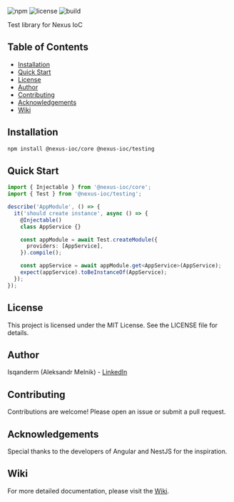 ![npm](https://img.shields.io/npm/v/@nexus-ioc/testing)
![license](https://img.shields.io/npm/l/@nexus-ioc/testing)
![build](https://img.shields.io/github/actions/workflow/status/Isqanderm/ioc/build.yml)

Test library for Nexus IoC

## Table of Contents

- [Installation](#installation)
- [Quick Start](#quick-start)
- [License](#license)
- [Author](#author)
- [Contributing](#contributing)
- [Acknowledgements](#acknowledgements)
- [Wiki](#wiki)

## Installation

```bash
npm install @nexus-ioc/core @nexus-ioc/testing
```

## Quick Start

```typescript
import { Injectable } from '@nexus-ioc/core';
import { Test } from '@nexus-ioc/testing';

describe('AppModule', () => {
  it('should create instance', async () => {
    @Injectable()
    class AppService {}

    const appModule = await Test.createModule({
      providers: [AppService],
    }).compile();

    const appService = await appModule.get<AppService>(AppService);
    expect(appService).toBeInstanceOf(AppService);
  });
});
```

## License

This project is licensed under the MIT License. See the LICENSE file for details.

## Author

Isqanderm (Aleksandr Melnik) - [LinkedIn](www.linkedin.com/in/isqander-melnik)

## Contributing

Contributions are welcome! Please open an issue or submit a pull request.

## Acknowledgements

Special thanks to the developers of Angular and NestJS for the inspiration.

## Wiki

For more detailed documentation, please visit the [Wiki](https://github.com/Isqanderm/ioc/wiki/Testing).
